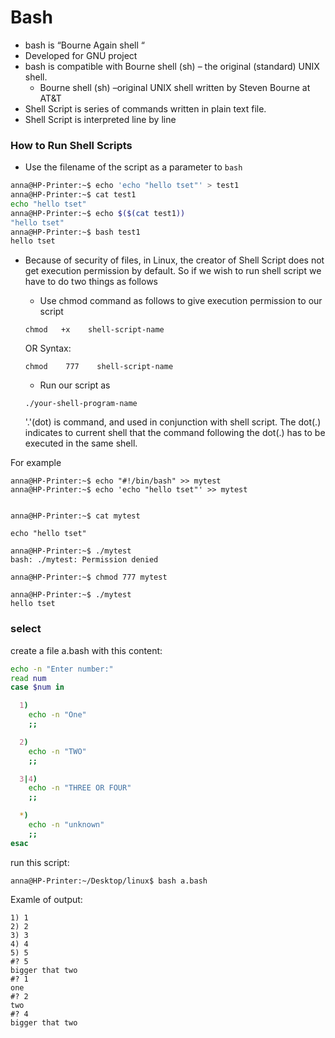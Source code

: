 # Bash
* bash is “Bourne Again shell “
* Developed  for GNU project 
* bash is compatible with Bourne shell (sh) – the original (standard) UNIX shell.
    * Bourne shell (sh) –original UNIX shell written by Steven Bourne at AT&T
* Shell Script is series of commands written in plain text file. 
* Shell Script is interpreted line by line


### How to Run Shell Scripts
* Use the filename of the script as a parameter to `bash`
```bash
anna@HP-Printer:~$ echo 'echo "hello tset"' > test1
anna@HP-Printer:~$ cat test1
echo "hello tset"
anna@HP-Printer:~$ echo $($(cat test1))
"hello tset"
anna@HP-Printer:~$ bash test1
hello tset
```

* Because of security of files, in Linux, the creator of Shell Script does not get execution permission by default. So if we wish to run shell script we have to do two things as follows 
   * Use chmod command as follows to give execution permission to our script 

   ```
   chmod   +x    shell-script-name 
   ```
   OR Syntax: 
   ```
   chmod    777    shell-script-name 
   ```
   * Run our script as 
   ```
   ./your-shell-program-name 
   ```
    '.'(dot) is command, and used in conjunction with shell script. The dot(.) indicates to current shell that the command following the dot(.) has to be executed in the same shell.

For example
```
anna@HP-Printer:~$ echo "#!/bin/bash" >> mytest
anna@HP-Printer:~$ echo 'echo "hello tset"' >> mytest
   

anna@HP-Printer:~$ cat mytest

echo "hello tset"

anna@HP-Printer:~$ ./mytest
bash: ./mytest: Permission denied

anna@HP-Printer:~$ chmod 777 mytest

anna@HP-Printer:~$ ./mytest
hello tset

```
### select
create a file a.bash with this content:
```bash
echo -n "Enter number:"
read num
case $num in

  1)
    echo -n "One"
    ;;

  2)
    echo -n "TWO"
    ;;

  3|4)
    echo -n "THREE OR FOUR"
    ;;

  *)
    echo -n "unknown"
    ;;
esac
```
run this script:
```
anna@HP-Printer:~/Desktop/linux$ bash a.bash
```
Examle of output:
```
1) 1
2) 2
3) 3
4) 4
5) 5
#? 5
bigger that two
#? 1
one
#? 2
two
#? 4
bigger that two
```